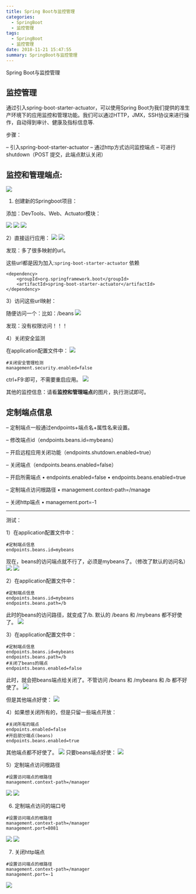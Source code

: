 ```yaml
---
title: Spring Boot与监控管理
categories:
  - SpringBoot
  - 监控管理
tags:
  - SpringBoot
  - 监控管理
date: 2018-11-21 15:47:55
summary: SpringBoot与监控管理
---
```


Spring Boot与监控管理

## 监控管理

通过引入spring-boot-starter-actuator，可以使用Spring Boot为我们提供的准生产环境下的应用监控和管理功能。我们可以通过HTTP，JMX，SSH协议来进行操作，自动得到审计、健康及指标信息等.

步骤：

– 引入spring-boot-starter-actuator
– 通过http方式访问监控端点
– 可进行shutdown（POST 提交，此端点默认关闭）

## 监控和管理端点:
<img src="https://gakkil.gitee.io/gakkil-image/SpringBoot/jiankong/QQ截图20181121155804.png"/>

1) 创建新的Springboot项目：

添加：DevTools、Web、Actuator模块：

<img src="https://gakkil.gitee.io/gakkil-image/SpringBoot/jiankong/QQ截图20181121160723.png"/>
<img src="https://gakkil.gitee.io/gakkil-image/SpringBoot/jiankong/QQ截图20181121160747.png"/>
<img src="https://gakkil.gitee.io/gakkil-image/SpringBoot/jiankong/QQ截图20181121160816.png"/>

2）直接运行应用：
<img src="https://gakkil.gitee.io/gakkil-image/SpringBoot/jiankong/QQ截图20181121160955.png"/>
<img src="https://gakkil.gitee.io/gakkil-image/SpringBoot/jiankong/QQ截图20181121161042.png"/>

发现：多了很多映射的url。

这些url都是因为加入:`spring-boot-starter-actuator` 依赖
```
<dependency>
	<groupId>org.springframework.boot</groupId>
	<artifactId>spring-boot-starter-actuator</artifactId>
</dependency>
```

3）访问这些url映射：

随便访问一个：比如：/beans
<img src="https://gakkil.gitee.io/gakkil-image/SpringBoot/jiankong/QQ截图20181121161305.png"/>

发现：没有权限访问！！！

4）关闭安全监测

在application配置文件中：
<img src="https://gakkil.gitee.io/gakkil-image/SpringBoot/jiankong/QQ截图20181121161735.png"/>
```
#关闭安全管理检测
management.security.enabled=false
```

ctrl+F9:即可，不需要重启应用。
<img src="https://gakkil.gitee.io/gakkil-image/SpringBoot/jiankong/QQ截图20181121161833.png"/>

其他的监控信息：请看**监控和管理端点**的图片，执行测试即可。

## 定制端点信息

– 定制端点一般通过endpoints+端点名+属性名来设置。

– 修改端点id（endpoints.beans.id=mybeans）

– 开启远程应用关闭功能（endpoints.shutdown.enabled=true）

– 关闭端点（endpoints.beans.enabled=false）

– 开启所需端点
• endpoints.enabled=false
• endpoints.beans.enabled=true

– 定制端点访问根路径
• management.context-path=/manage

– 关闭http端点
• management.port=-1

---

测试：

1）在application配置文件中：
```
#定制端点信息
endpoints.beans.id=mybeans
```

现在，beans的访问端点就不行了，必须是mybeans了。（修改了默认的访问名）
<img src="https://gakkil.gitee.io/gakkil-image/SpringBoot/jiankong/QQ截图20181121162813.png"/>
<img src="https://gakkil.gitee.io/gakkil-image/SpringBoot/jiankong/QQ截图20181121162844.png"/>

2）在application配置文件中：
```
#定制端点信息
endpoints.beans.id=mybeans
endpoints.beans.path=/b
```

此时的beans的访问路径，就变成了/b. 默认的 /beans 和 /mybeans 都不好使了。
<img src="https://gakkil.gitee.io/gakkil-image/SpringBoot/jiankong/QQ截图20181121163113.png"/>

3）在application配置文件中：
```
#定制端点信息
endpoints.beans.id=mybeans
endpoints.beans.path=/b
#关闭了beans的端点
endpoints.beans.enabled=false
```

此时，就会把beans端点给关闭了。不管访问 /beans 和 /mybeans 和 /b 都不好使了。
<img src="https://gakkil.gitee.io/gakkil-image/SpringBoot/jiankong/QQ截图20181121163338.png"/>

但是其他端点好使：
<img src="https://gakkil.gitee.io/gakkil-image/SpringBoot/jiankong/QQ截图20181121163416.png"/>

4）如果想关闭所有的，但是只留一些端点开放：
```
#关闭所有的端点
endpoints.enabled=false
#开启部分端点(beans)
endpoints.beans.enabled=true
```
其他端点都不好使了。
<img src="https://gakkil.gitee.io/gakkil-image/SpringBoot/jiankong/QQ截图20181121163647.png"/>
只要beans端点好使：
<img src="https://gakkil.gitee.io/gakkil-image/SpringBoot/jiankong/QQ截图20181121163733.png"/>

5）定制端点访问根路径
```
#设置访问端点的根路径
management.context-path=/manager
```
<img src="https://gakkil.gitee.io/gakkil-image/SpringBoot/jiankong/QQ截图20181121163931.png"/>
<img src="https://gakkil.gitee.io/gakkil-image/SpringBoot/jiankong/QQ截图20181121164012.png"/>

6) 定制端点访问的端口号
```
#设置访问端点的根路径
management.context-path=/manager
management.port=8081
```
<img src="https://gakkil.gitee.io/gakkil-image/SpringBoot/jiankong/QQ截图20181121164156.png"/>
<img src="https://gakkil.gitee.io/gakkil-image/SpringBoot/jiankong/QQ截图20181121164226.png"/>

7) 关闭http端点
```
#设置访问端点的根路径
management.context-path=/manager
management.port=-1
```
<img src="https://gakkil.gitee.io/gakkil-image/SpringBoot/jiankong/QQ截图20181121164352.png"/>